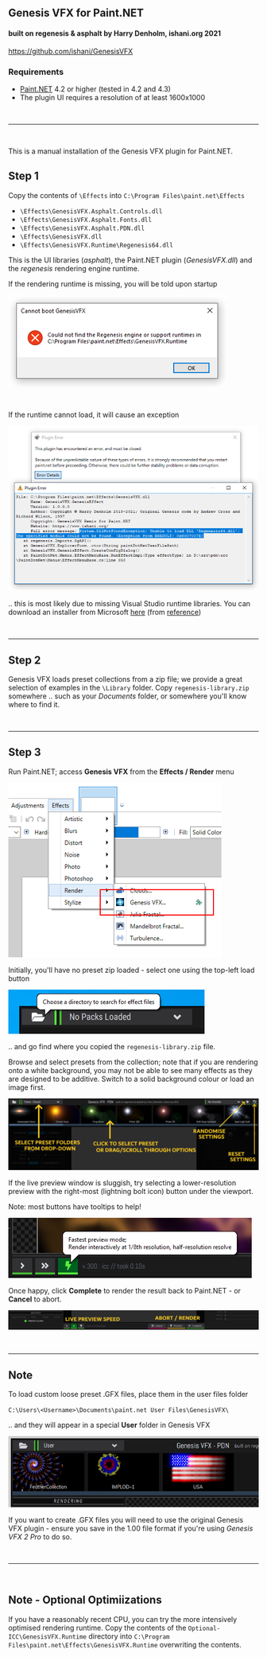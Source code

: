 ## Genesis VFX for Paint.NET
#### built on regenesis & asphalt by Harry Denholm, ishani.org 2021

https://github.com/ishani/GenesisVFX

### Requirements

* [Paint.NET](https://www.getpaint.net/) 4.2 or higher (tested in 4.2 and 4.3)
* The plugin UI requires a resolution of at least 1600x1000

<br><hr><br>

This is a manual installation of the Genesis VFX plugin for Paint.NET.

## Step 1

Copy the contents of `\Effects` into `C:\Program Files\paint.net\Effects`

* `\Effects\GenesisVFX.Asphalt.Controls.dll`
* `\Effects\GenesisVFX.Asphalt.Fonts.dll`
* `\Effects\GenesisVFX.Asphalt.PDN.dll`
* `\Effects\GenesisVFX.dll`
* `\Effects\GenesisVFX.Runtime\Regenesis64.dll`

This is the UI libraries (*asphalt*), the Paint.NET plugin (*GenesisVFX.dll*) and the *regenesis* rendering engine runtime.

If the rendering runtime is missing, you will be told upon startup

![missing-runtime](Doc/MissingRuntime.png)

<br>

If the runtime cannot load, it will cause an exception

![runtime-exception](Doc/BrokenRuntime.png)

.. this is most likely due to missing Visual Studio runtime libraries. You can download an installer from Microsoft [here](https://aka.ms/vs/17/release/vc_redist.x64.exe) (from [reference](https://docs.microsoft.com/en-US/cpp/windows/latest-supported-vc-redist?view=msvc-170))

<br><hr>
## Step 2

Genesis VFX loads preset collections from a zip file; we provide a great selection of examples in the `\Library` folder. Copy `regenesis-library.zip` somewhere .. such as your *Documents* folder, or somewhere you'll know where to find it.


<br><hr>
## Step 3

Run Paint.NET; access **Genesis VFX** from the **Effects / Render** menu

![menu](Doc/RenderMenu.png)

Initially, you'll have no preset zip loaded - select one using the top-left load button

![load-preset](Doc/MissingPack.png)

.. and go find where you copied the `regenesis-library.zip` file. 

Browse and select presets from the collection; note that if you are rendering onto a white background, you may not be able to see many effects as they are designed to be additive. Switch to a solid background colour or load an image first.

![gui step 1](Doc/GUI_1.png)

If the live preview window is sluggish, try selecting a lower-resolution preview with the right-most (lightning bolt icon) button under the viewport.

Note: most buttons have tooltips to help!

![gui step 2](Doc/Tooltip.png)


Once happy, click **Complete** to render the result back to Paint.NET - or **Cancel** to abort.

![gui step 3](Doc/GUI_2.png)

<br><hr>
## Note

To load custom loose preset .GFX files, place them in the user files folder

`C:\Users\<Username>\Documents\paint.net User Files\GenesisVFX\`

.. and they will appear in a special **User** folder in Genesis VFX

![user menu](Doc/User.png)

If you want to create .GFX files you will need to use the original Genesis VFX plugin - ensure you save in the 1.00 file format if you're using *Genesis VFX 2 Pro* to do so.

<br><hr><br>

## Note - Optional Optimiizations

If you have a reasonably recent CPU, you can try the more intensively optimised rendering runtime. Copy the contents of the `Optional-ICC\GenesisVFX.Runtime` directory into `C:\Program Files\paint.net\Effects\GenesisVFX.Runtime` overwriting the contents.



